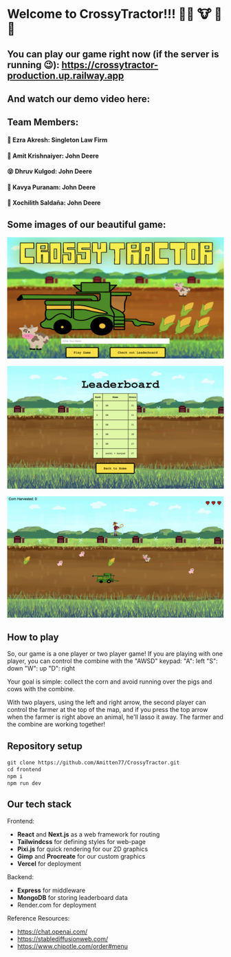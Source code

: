 # Welcome to CrossyTractor!!! :farmer: :cow: :corn: :pig: 

## You can play our game right now  (if the server is running :wink:): https://crossytractor-production.up.railway.app

## And watch our demo video here: 

## Team Members:

#### :penguin: Ezra Akresh: Singleton Law Firm
#### :orangutan: Amit Krishnaiyer: John Deere
#### :stuck_out_tongue_closed_eyes: Dhruv Kulgod: John Deere
#### :cherry_blossom: Kavya Puranam: John Deere
#### :zany_face: Xochilith Saldaña: John Deere



## Some images of our beautiful game: 

![alt text](frontend/public/players/homePic.png)

![alt text](frontend/public/players/leaderboardPic.png)

![alt text](frontend/public/players/mapPic.png)



## How to play

So, our game is a one player or two player game! If you are playing with one player, you can control the combine with the "AWSD" keypad:
"A": left
"S": down
"W": up
"D": right

Your goal is simple: collect the corn and avoid running over the pigs and cows with the combine.


With two players, using the left and right arrow, the second player can control the farmer at the top of the map, and if you press the top arrow when the farmer is right above an animal, he'll lasso it away. The farmer and the combine are working together!

## Repository setup
```
git clone https://github.com/Amitten77/CrossyTractor.git
cd frontend
npm i
npm run dev
```

## Our tech stack

Frontend:
- **React** and **Next.js** as a web framework for routing
- **Tailwindcss** for defining styles for web-page
- **Pixi.js** for quick rendering for our 2D graphics
- **Gimp** and **Procreate** for our custom graphics
- **Vercel** for deployment

Backend:
- **Express** for middleware 
- **MongoDB** for storing leaderboard data
- Render.com for deployment

Reference Resources:
- https://chat.openai.com/
- https://stablediffusionweb.com/
- https://www.chipotle.com/order#menu





